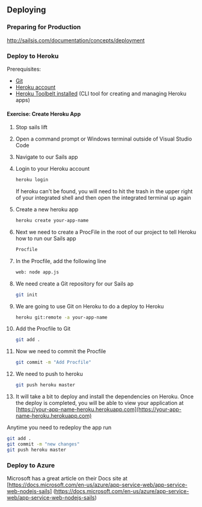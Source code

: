 ## Deploying

### Preparing for Production

http://sailsjs.com/documentation/concepts/deployment


### Deploy to Heroku

Prerequisites:

* [Git](http://git-scm.com/)
* [Heroku account](https://signup.heroku.com/login)
* [Heroku Toolbelt installed](https://toolbelt.heroku.com/) (CLI tool for creating and managing Heroku apps)

<h4 class="exercise-start">
    <b>Exercise</b>: Create Heroku App
</h4>

1. Stop sails lift
1. Open a command prompt or Windows terminal outside of Visual Studio Code
1. Navigate to our Sails app
1. Login to your Heroku account

    ```bash
    heroku login
    ```

    <div class="alert alert-warning">If heroku can't be found, you will need to hit the trash in the upper right of your integrated shell and then open the integrated terminal up again<div>

1. Create a new heroku app

    ```bash
    heroku create your-app-name
    ```

1. Next we need to create a ProcFile in the root of our project to tell Heroku how to run our Sails app

    ```bash
    Procfile
    ```

1. In the Procfile, add the following line

    ```bash
    web: node app.js
    ```

1. We need create a Git repository for our Sails ap

    ```bash
    git init
    ```

1. We are going to use Git on Heroku to do a deploy to Heroku

    ```bash
    heroku git:remote -a your-app-name
    ```

1. Add the Procfile to Git

    ```bash
    git add .
    ```

1. Now we need to commit the Procfile

    ```bash
    git commit -m "Add Procfile"
    ```

1. We need to push to heroku

    ```bash
    git push heroku master
    ```

1. It will take a bit to deploy and install the dependencies on Heroku.  Once the deploy is completed, you will be able to view your application at [https://your-app-name-heroku.herokuapp.com](https://your-app-name-heroku.herokuapp.com)

Anytime you need to redeploy the app run

```bash
git add .
git commit -m "new changes"
git push heroku master
```

<div class="exercise-end"></div>

### Deploy to Azure

Microsoft has a great article on their Docs site at [https://docs.microsoft.com/en-us/azure/app-service-web/app-service-web-nodejs-sails]
(https://docs.microsoft.com/en-us/azure/app-service-web/app-service-web-nodejs-sails)

